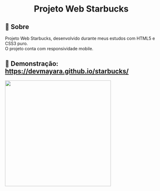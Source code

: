 
<h1 align="center">Projeto Web Starbucks</h1>



## 📖 Sobre

Projeto Web Starbucks, desenvolvido durante meus estudos com HTML5 e CSS3 puro. <br>
O projeto conta com responsividade mobile.


## 📖 Demonstração: https://devmayara.github.io/starbucks/

<div>
  <img height="350" src="" style="max-width:200%;"/>
</div>
